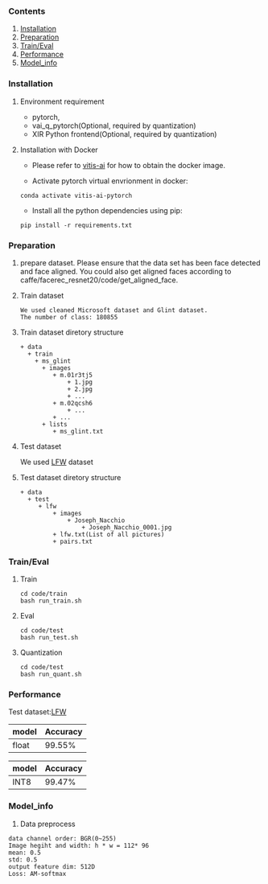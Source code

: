 ### Contents
1. [Installation](#installation)
2. [Preparation](#preparation)
3. [Train/Eval](#traineval)
4. [Performance](#performance)
5. [Model_info](#model_info)

### Installation

1. Environment requirement
    - pytorch,
    - vai_q_pytorch(Optional, required by quantization)
    - XIR Python frontend(Optional, required by quantization)

2. Installation with Docker

   - Please refer to [vitis-ai](https://github.com/Xilinx/Vitis-AI/tree/master/) for how to obtain the docker image.

   - Activate pytorch virtual envrionment in docker:
   ```shell
   conda activate vitis-ai-pytorch
   ```
   - Install all the python dependencies using pip:
   ```shell
   pip install -r requirements.txt
   ```

### Preparation

1. prepare dataset.
   Please ensure that the data set has been face detected and face aligned.
   You could also get aligned faces according to caffe/facerec_resnet20/code/get_aligned_face.

2. Train dataset
   ```
   We used cleaned Microsoft dataset and Glint dataset.
   The number of class: 180855
   ```

3. Train dataset diretory structure
   ```
   + data
     + train
       + ms_glint
         + images
            + m.01r3tj5
                + 1.jpg
                + 2.jpg
                + ...
            + m.02qcsh6
                + ...
            + ...
         + lists
            + ms_glint.txt
   ```

4. Test dataset
   
   We used [LFW](http://vis-www.cs.umass.edu/lfw/lfw.tgz) dataset
   

5. Test dataset diretory structure
   ```
   + data
     + test
        + lfw
            + images
                + Joseph_Nacchio
                    + Joseph_Nacchio_0001.jpg
            + lfw.txt(List of all pictures)
            + pairs.txt
   ```

### Train/Eval

1. Train
    ```shell
    cd code/train
    bash run_train.sh
    ```
2. Eval
    ```shell
    cd code/test
    bash run_test.sh
    ```
3. Quantization
    ```shell
    cd code/test
    bash run_quant.sh
    ```
### Performance

Test dataset:[LFW](http://vis-www.cs.umass.edu/lfw/lfw.tgz) 

|model|Accuracy|
|-|-|
|float|99.55%|

|model|Accuracy|
|-|-|
|INT8|99.47%|



### Model_info

1. Data preprocess
  ```
  data channel order: BGR(0~255)                  
  Image hegiht and width: h * w = 112* 96
  mean: 0.5
  std: 0.5
  output feature dim: 512D
  Loss: AM-softmax
  ``` 
